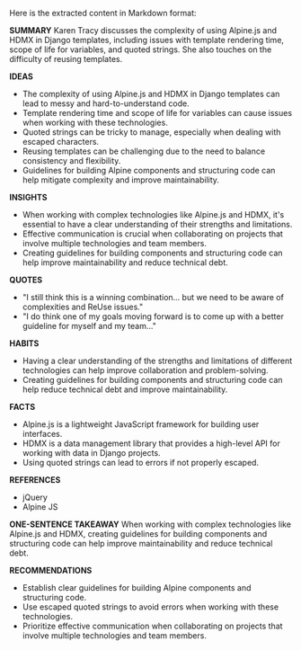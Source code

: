 Here is the extracted content in Markdown format:

**SUMMARY**
Karen Tracy discusses the complexity of using Alpine.js and HDMX in Django templates, including issues with template rendering time, scope of life for variables, and quoted strings. She also touches on the difficulty of reusing templates.

**IDEAS**

* The complexity of using Alpine.js and HDMX in Django templates can lead to messy and hard-to-understand code.
* Template rendering time and scope of life for variables can cause issues when working with these technologies.
* Quoted strings can be tricky to manage, especially when dealing with escaped characters.
* Reusing templates can be challenging due to the need to balance consistency and flexibility.
* Guidelines for building Alpine components and structuring code can help mitigate complexity and improve maintainability.

**INSIGHTS**

* When working with complex technologies like Alpine.js and HDMX, it's essential to have a clear understanding of their strengths and limitations.
* Effective communication is crucial when collaborating on projects that involve multiple technologies and team members.
* Creating guidelines for building components and structuring code can help improve maintainability and reduce technical debt.

**QUOTES**

* "I still think this is a winning combination... but we need to be aware of complexities and ReUse issues."
* "I do think one of my goals moving forward is to come up with a better guideline for myself and my team..."

**HABITS**

* Having a clear understanding of the strengths and limitations of different technologies can help improve collaboration and problem-solving.
* Creating guidelines for building components and structuring code can help reduce technical debt and improve maintainability.

**FACTS**

* Alpine.js is a lightweight JavaScript framework for building user interfaces.
* HDMX is a data management library that provides a high-level API for working with data in Django projects.
* Using quoted strings can lead to errors if not properly escaped.

**REFERENCES**

* jQuery
* Alpine JS

**ONE-SENTENCE TAKEAWAY**
When working with complex technologies like Alpine.js and HDMX, creating guidelines for building components and structuring code can help improve maintainability and reduce technical debt.

**RECOMMENDATIONS**

* Establish clear guidelines for building Alpine components and structuring code.
* Use escaped quoted strings to avoid errors when working with these technologies.
* Prioritize effective communication when collaborating on projects that involve multiple technologies and team members.

